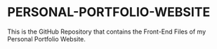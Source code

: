 # PERSONAL-PORTFOLIO-WEBSITE
This is the GitHub Repository that contains the Front-End Files of my Personal Portfolio Website.
